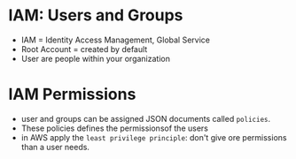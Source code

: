 # IAM: Users and Groups
- IAM = Identity Access Management, Global Service
- Root Account = created by default
- User are people within your organization


# IAM Permissions
- user and groups can be assigned JSON documents called `policies`.
- These policies defines the permissionsof the users
- in AWS apply the `least privilege principle`: don't give ore permissions than a user needs.

